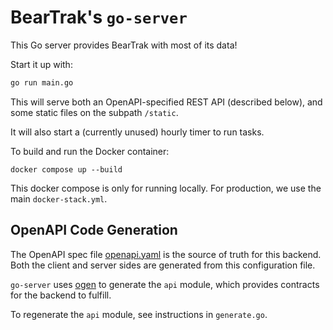 # BearTrak's `go-server`

This Go server provides BearTrak with most of its data!

Start it up with:

```bash
go run main.go
```

This will serve both an OpenAPI-specified REST API (described below), and some static files on the subpath `/static`.

It will also start a (currently unused) hourly timer to run tasks.

To build and run the Docker container:

```
docker compose up --build
```

This docker compose is only for running locally. For production, we use the main `docker-stack.yml`.

## OpenAPI Code Generation

The OpenAPI spec file [openapi.yaml](/go-server/openapi.yaml) is the source of truth for this backend. Both the client and server sides are generated from this configuration file.

`go-server` uses [ogen](https://github.com/ogen-go/ogen) to generate the `api` module, which provides contracts for the backend to fulfill.

To regenerate the `api` module, see instructions in `generate.go`.
